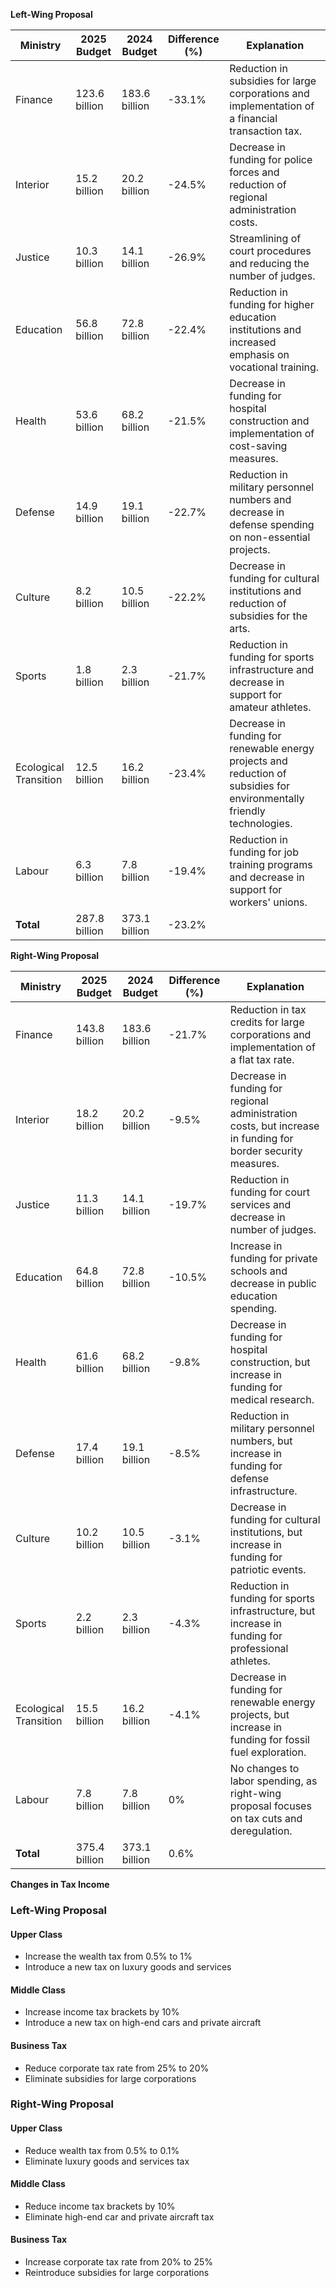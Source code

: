 **Left-Wing Proposal**

| Ministry | 2025 Budget | 2024 Budget | Difference (%) | Explanation |
| --- | --- | --- | --- | --- |
| Finance | 123.6 billion | 183.6 billion | -33.1% | Reduction in subsidies for large corporations and implementation of a financial transaction tax. |
| Interior | 15.2 billion | 20.2 billion | -24.5% | Decrease in funding for police forces and reduction of regional administration costs. |
| Justice | 10.3 billion | 14.1 billion | -26.9% | Streamlining of court procedures and reducing the number of judges. |
| Education | 56.8 billion | 72.8 billion | -22.4% | Reduction in funding for higher education institutions and increased emphasis on vocational training. |
| Health | 53.6 billion | 68.2 billion | -21.5% | Decrease in funding for hospital construction and implementation of cost-saving measures. |
| Defense | 14.9 billion | 19.1 billion | -22.7% | Reduction in military personnel numbers and decrease in defense spending on non-essential projects. |
| Culture | 8.2 billion | 10.5 billion | -22.2% | Decrease in funding for cultural institutions and reduction of subsidies for the arts. |
| Sports | 1.8 billion | 2.3 billion | -21.7% | Reduction in funding for sports infrastructure and decrease in support for amateur athletes. |
| Ecological Transition | 12.5 billion | 16.2 billion | -23.4% | Decrease in funding for renewable energy projects and reduction of subsidies for environmentally friendly technologies. |
| Labour | 6.3 billion | 7.8 billion | -19.4% | Reduction in funding for job training programs and decrease in support for workers' unions. |
| **Total** | 287.8 billion | 373.1 billion | -23.2% |

**Right-Wing Proposal**

| Ministry | 2025 Budget | 2024 Budget | Difference (%) | Explanation |
| --- | --- | --- | --- | --- |
| Finance | 143.8 billion | 183.6 billion | -21.7% | Reduction in tax credits for large corporations and implementation of a flat tax rate. |
| Interior | 18.2 billion | 20.2 billion | -9.5% | Decrease in funding for regional administration costs, but increase in funding for border security measures. |
| Justice | 11.3 billion | 14.1 billion | -19.7% | Reduction in funding for court services and decrease in number of judges. |
| Education | 64.8 billion | 72.8 billion | -10.5% | Increase in funding for private schools and decrease in public education spending. |
| Health | 61.6 billion | 68.2 billion | -9.8% | Decrease in funding for hospital construction, but increase in funding for medical research. |
| Defense | 17.4 billion | 19.1 billion | -8.5% | Reduction in military personnel numbers, but increase in funding for defense infrastructure. |
| Culture | 10.2 billion | 10.5 billion | -3.1% | Decrease in funding for cultural institutions, but increase in funding for patriotic events. |
| Sports | 2.2 billion | 2.3 billion | -4.3% | Reduction in funding for sports infrastructure, but increase in funding for professional athletes. |
| Ecological Transition | 15.5 billion | 16.2 billion | -4.1% | Decrease in funding for renewable energy projects, but increase in funding for fossil fuel exploration. |
| Labour | 7.8 billion | 7.8 billion | 0% | No changes to labor spending, as right-wing proposal focuses on tax cuts and deregulation. |
| **Total** | 375.4 billion | 373.1 billion | 0.6% |

**Changes in Tax Income**

### Left-Wing Proposal

#### Upper Class
- Increase the wealth tax from 0.5% to 1%
- Introduce a new tax on luxury goods and services

#### Middle Class
- Increase income tax brackets by 10%
- Introduce a new tax on high-end cars and private aircraft

#### Business Tax
- Reduce corporate tax rate from 25% to 20%
- Eliminate subsidies for large corporations

### Right-Wing Proposal

#### Upper Class
- Reduce wealth tax from 0.5% to 0.1%
- Eliminate luxury goods and services tax

#### Middle Class
- Reduce income tax brackets by 10%
- Eliminate high-end car and private aircraft tax

#### Business Tax
- Increase corporate tax rate from 20% to 25%
- Reintroduce subsidies for large corporations